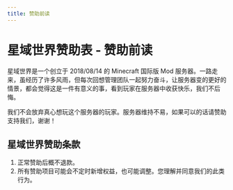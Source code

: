 ```yaml
---
title: 赞助前读
---
```


# 星域世界赞助表 - 赞助前读

星域世界是一个创立于 2018/08/14 的 Minecraft 国际版 Mod 服务器。一路走来，虽经历了许多风雨，但每次回想管理团队一起努力奋斗，让服务器变的更好的情景，都会觉得这是一件有意义的事，看到玩家在服务器中收获快乐，我们不后悔。

我们不会放弃真心想玩这个服务器的玩家。服务器维持不易，如果可以的话请赞助支持我们，谢谢！

## 星域世界赞助条款

1. 正常赞助后概不退款。
5. 所有赞助项目可能会不定时新增权益，也可能调整。您理解并同意我们的此类行为。

